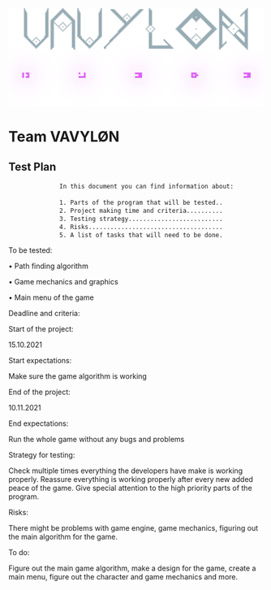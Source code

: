 ![Vavylon Logo](public/VAVYLON_LOGO_BIG_NOBG.png)
# Team VAVYLØN

## Test Plan

                  In this document you can find information about:

                  1. Parts of the program that will be tested..
                  2. Project making time and criteria..........
                  3. Testing strategy..........................
                  4. Risks.....................................
                  5. A list of tasks that will need to be done.

To be tested:

•	Path finding algorithm

•	Game mechanics and graphics

•	Main menu of the game

Deadline and criteria:

Start of the project:

15.10.2021

Start expectations:

Make sure the game algorithm is working

End of the project:

10.11.2021

End expectations:

Run the whole game without any bugs and problems

Strategy for testing:

Check multiple times everything the developers have make is working properly. Reassure everything is working properly after every new added peace of the game. Give special attention to the high priority parts of the program.

Risks:

There might be problems with game engine, game mechanics, figuring out the main algorithm for the game.

To do:

Figure out the main game algorithm, make a design for the game, create a main menu, figure out the character and game mechanics and more.



  